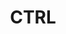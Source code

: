 ---
title: CTRL
page_id: ctrl
type: technologies_standards
toc: true
description: Dynamic consent software
contributors: [Marion Shadbolt]
affiliations: [CSIRO, Australian Genomics, AU]
---